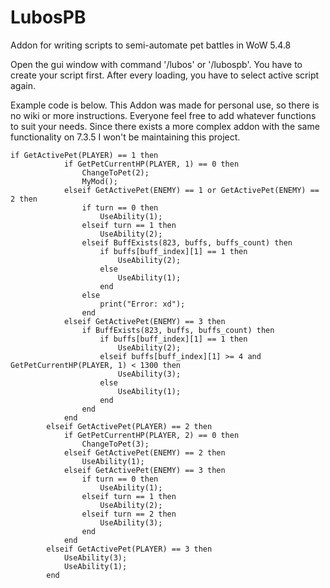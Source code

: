 # LubosPB
Addon for writing scripts to semi-automate pet battles in WoW 5.4.8

Open the gui window with command '/lubos' or '/lubospb'. You have to create your script first. After every loading, you have to select active script again.


Example code is below. This Addon was made for personal use, so there is no wiki or more instructions.
Everyone feel free to add whatever functions to suit your needs.
Since there exists a more complex addon with the same functionality on 7.3.5 I won't be maintaining this project.


```
if GetActivePet(PLAYER) == 1 then
			if GetPetCurrentHP(PLAYER, 1) == 0 then
				ChangeToPet(2);
				MyMod();
			elseif GetActivePet(ENEMY) == 1 or GetActivePet(ENEMY) == 2 then
				if turn == 0 then
					UseAbility(1);
				elseif turn == 1 then
					UseAbility(2);
				elseif BuffExists(823, buffs, buffs_count) then			
					if buffs[buff_index][1] == 1 then
						UseAbility(2);
					else
						UseAbility(1);
					end
				else 
					print("Error: xd");
				end
			elseif GetActivePet(ENEMY) == 3 then
				if BuffExists(823, buffs, buffs_count) then			
					if buffs[buff_index][1] == 1 then
						UseAbility(2);
					elseif buffs[buff_index][1] >= 4 and GetPetCurrentHP(PLAYER, 1) < 1300 then
						UseAbility(3);
					else
						UseAbility(1);
					end
				end
			end
		elseif GetActivePet(PLAYER) == 2 then
			if GetPetCurrentHP(PLAYER, 2) == 0 then
				ChangeToPet(3);
			elseif GetActivePet(ENEMY) == 2 then
				UseAbility(1);
			elseif GetActivePet(ENEMY) == 3 then
				if turn == 0 then
					UseAbility(1);
				elseif turn == 1 then
					UseAbility(2);
				elseif turn == 2 then
					UseAbility(3);
				end
			end
		elseif GetActivePet(PLAYER) == 3 then
			UseAbility(3);
			UseAbility(1);
		end		
```
